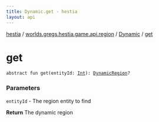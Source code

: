 ```yaml
---
title: Dynamic.get - hestia
layout: api
---
```


<div class='api-docs-breadcrumbs'><a href="../../index.html">hestia</a> / <a href="../index.html">worlds.gregs.hestia.game.api.region</a> / <a href="index.html">Dynamic</a> / <a href="./get.html">get</a></div>

# get

<div class="signature"><code><span class="keyword">abstract</span> <span class="keyword">fun </span><span class="identifier">get</span><span class="symbol">(</span><span class="parameterName" id="worlds.gregs.hestia.game.api.region.Dynamic$get(kotlin.Int)/entityId">entityId</span><span class="symbol">:</span>&nbsp;<a href="https://kotlinlang.org/api/latest/jvm/stdlib/kotlin/-int/index.html"><span class="identifier">Int</span></a><span class="symbol">)</span><span class="symbol">: </span><a href="../../worlds.gregs.hestia.game.plugins.region.components/-dynamic-region/index.html"><span class="identifier">DynamicRegion</span></a><span class="symbol">?</span></code></div>

### Parameters

<code>entityId</code> - The region entity to find

**Return**
The dynamic region

